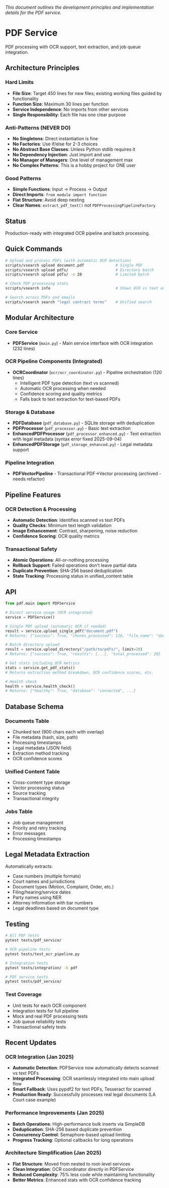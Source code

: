 _This document outlines the development principles and implementation details for the PDF service._

# PDF Service

PDF processing with OCR support, text extraction, and job queue integration.

## Architecture Principles

### Hard Limits
- **File Size**: Target 450 lines for new files; existing working files guided by functionality
- **Function Size**: Maximum 30 lines per function
- **Service Independence**: No imports from other services
- **Single Responsibility**: Each file has one clear purpose

### Anti-Patterns (NEVER DO)
- **No Singletons**: Direct instantiation is fine
- **No Factories**: Use if/else for 2-3 choices
- **No Abstract Base Classes**: Unless Python stdlib requires it
- **No Dependency Injection**: Just import and use
- **No Manager of Managers**: One level of management max
- **No Complex Patterns**: This is a hobby project for ONE user

### Good Patterns
- **Simple Functions**: Input → Process → Output
- **Direct Imports**: `from module import function`
- **Flat Structure**: Avoid deep nesting
- **Clear Names**: `extract_pdf_text()` not `PDFProcessingPipelineFactory`

## Status
Production-ready with integrated OCR pipeline and batch processing.

## Quick Commands

```bash
# Upload and process PDFs (with automatic OCR detection)
scripts/vsearch upload document.pdf              # Single PDF
scripts/vsearch upload pdfs/                     # Directory batch
scripts/vsearch upload pdfs/ -n 20               # Limited batch

# Check PDF processing stats
scripts/vsearch info                             # Shows OCR vs text extraction counts

# Search across PDFs and emails
scripts/vsearch search "legal contract terms"    # Unified search
```

## Modular Architecture

### Core Service
- **PDFService** (`main.py`) - Main service interface with OCR integration (232 lines)

### OCR Pipeline Components (Integrated)
- **OCRCoordinator** (`ocr/ocr_coordinator.py`) - Pipeline orchestration (120 lines)
  - Intelligent PDF type detection (text vs scanned)
  - Automatic OCR processing when needed
  - Confidence scoring and quality metrics
  - Falls back to text extraction for text-based PDFs

### Storage & Database
- **PDFDatabase** (`pdf_database.py`) - SQLite storage with deduplication
- **PDFProcessor** (`pdf_processor.py`) - Basic text extraction
- **EnhancedPDFProcessor** (`pdf_processor_enhanced.py`) - Text extraction with legal metadata (syntax error fixed 2025-09-04)
- **EnhancedPDFStorage** (`pdf_storage_enhanced.py`) - Legal metadata support

### Pipeline Integration
- **PDFVectorPipeline** - Transactional PDF→Vector processing (archived - needs refactor)

## Pipeline Features

### OCR Detection & Processing
- **Automatic Detection**: Identifies scanned vs text PDFs
- **Quality Checks**: Minimum text length validation
- **Image Enhancement**: Contrast, sharpening, noise reduction
- **Confidence Scoring**: OCR quality metrics

### Transactional Safety
- **Atomic Operations**: All-or-nothing processing
- **Rollback Support**: Failed operations don't leave partial data
- **Duplicate Prevention**: SHA-256 based deduplication
- **State Tracking**: Processing status in unified_content table

## API

```python
from pdf.main import PDFService

# Direct service usage (OCR integrated)
service = PDFService()

# Single PDF upload (automatic OCR if needed)
result = service.upload_single_pdf("document.pdf")
# Returns: {"success": True, "chunks_processed": 118, "file_name": "document.pdf"}

# Batch directory upload
result = service.upload_directory("/path/to/pdfs/", limit=20)
# Returns: {"success": True, "results": {...}, "total_processed": 20}

# Get stats including OCR metrics
stats = service.get_pdf_stats()
# Returns extraction method breakdown, OCR confidence scores, etc.

# Health check
health = service.health_check()
# Returns: {"healthy": True, "database": "connected", ...}
```

## Database Schema

### Documents Table
- Chunked text (900 chars each with overlap)
- File metadata (hash, size, path)
- Processing timestamps
- Legal metadata (JSON field)
- Extraction method tracking
- OCR confidence scores

### Unified Content Table
- Cross-content type storage
- Vector processing status
- Source tracking
- Transactional integrity

### Jobs Table
- Job queue management
- Priority and retry tracking
- Error messages
- Processing timestamps

## Legal Metadata Extraction

Automatically extracts:
- Case numbers (multiple formats)
- Court names and jurisdictions
- Document types (Motion, Complaint, Order, etc.)
- Filing/hearing/service dates
- Party names using NER
- Attorney information with bar numbers
- Legal deadlines based on document type

## Testing

```bash
# All PDF tests
pytest tests/pdf_service/

# OCR pipeline tests
pytest tests/test_ocr_pipeline.py

# Integration tests
pytest tests/integration/ -k pdf

# PDF service tests
pytest tests/pdf_service/
```

### Test Coverage
- Unit tests for each OCR component
- Integration tests for full pipeline
- Mock and real PDF processing tests
- Job queue reliability tests
- Transactional safety tests

## Recent Updates

### OCR Integration (Jan 2025)
- **Automatic Detection**: PDFService now automatically detects scanned vs text PDFs
- **Integrated Processing**: OCR seamlessly integrated into main upload flow
- **Smart Fallback**: Uses pypdf2 for text PDFs, Tesseract for scanned
- **Production Ready**: Successfully processes real legal documents (LA Court case example)

### Performance Improvements (Jan 2025)
- **Batch Operations**: High-performance bulk inserts via SimpleDB
- **Deduplication**: SHA-256 based duplicate prevention
- **Concurrency Control**: Semaphore-based upload limiting
- **Progress Tracking**: Optional callbacks for long operations

### Architecture Simplification (Jan 2025)
- **Flat Structure**: Moved from nested to root-level services
- **Clean Integration**: OCR coordinator directly in PDFService
- **Reduced Complexity**: 75% less code while maintaining functionality
- **Better Metrics**: Enhanced stats with OCR confidence tracking